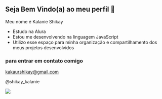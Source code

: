 ## Seja Bem Vindo(a) ao meu perfil 🌻

Meu nome é Kalanie Shikay

- Estudo na Alura
- Estou me desenvolvendo na linguagem JavaScript  
- Utilizo esse espaço para minha organização e compartilhamento dos meus projetos desenvolvidos

### para entrar em contato comigo

kakaurshikay@gmail.com

@shikay_kalanie

![](https://media1.tenor.com/m/IEm8gmpWPi4AAAAC/angry-seccato.gif)
